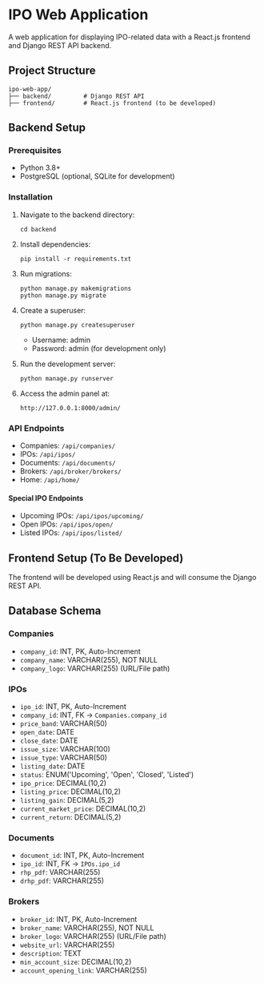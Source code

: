 # IPO Web Application

A web application for displaying IPO-related data with a React.js frontend and Django REST API backend.

## Project Structure

```
ipo-web-app/
├── backend/         # Django REST API
├── frontend/        # React.js frontend (to be developed)
```

## Backend Setup

### Prerequisites

- Python 3.8+
- PostgreSQL (optional, SQLite for development)

### Installation

1. Navigate to the backend directory:
   ```
   cd backend
   ```

2. Install dependencies:
   ```
   pip install -r requirements.txt
   ```

3. Run migrations:
   ```
   python manage.py makemigrations
   python manage.py migrate
   ```

4. Create a superuser:
   ```
   python manage.py createsuperuser
   ```
   - Username: admin
   - Password: admin (for development only)

5. Run the development server:
   ```
   python manage.py runserver
   ```

6. Access the admin panel at:
   ```
   http://127.0.0.1:8000/admin/
   ```

### API Endpoints

- Companies: `/api/companies/`
- IPOs: `/api/ipos/`
- Documents: `/api/documents/`
- Brokers: `/api/broker/brokers/`
- Home: `/api/home/`

#### Special IPO Endpoints

- Upcoming IPOs: `/api/ipos/upcoming/`
- Open IPOs: `/api/ipos/open/`
- Listed IPOs: `/api/ipos/listed/`

## Frontend Setup (To Be Developed)

The frontend will be developed using React.js and will consume the Django REST API.

## Database Schema

### Companies
- `company_id`: INT, PK, Auto-Increment
- `company_name`: VARCHAR(255), NOT NULL
- `company_logo`: VARCHAR(255) (URL/File path)

### IPOs
- `ipo_id`: INT, PK, Auto-Increment
- `company_id`: INT, FK → `Companies.company_id`
- `price_band`: VARCHAR(50)
- `open_date`: DATE
- `close_date`: DATE
- `issue_size`: VARCHAR(100)
- `issue_type`: VARCHAR(50)
- `listing_date`: DATE
- `status`: ENUM('Upcoming', 'Open', 'Closed', 'Listed')
- `ipo_price`: DECIMAL(10,2)
- `listing_price`: DECIMAL(10,2)
- `listing_gain`: DECIMAL(5,2)
- `current_market_price`: DECIMAL(10,2)
- `current_return`: DECIMAL(5,2)

### Documents
- `document_id`: INT, PK, Auto-Increment
- `ipo_id`: INT, FK → `IPOs.ipo_id`
- `rhp_pdf`: VARCHAR(255)
- `drhp_pdf`: VARCHAR(255)

### Brokers
- `broker_id`: INT, PK, Auto-Increment
- `broker_name`: VARCHAR(255), NOT NULL
- `broker_logo`: VARCHAR(255) (URL/File path)
- `website_url`: VARCHAR(255)
- `description`: TEXT
- `min_account_size`: DECIMAL(10,2)
- `account_opening_link`: VARCHAR(255)